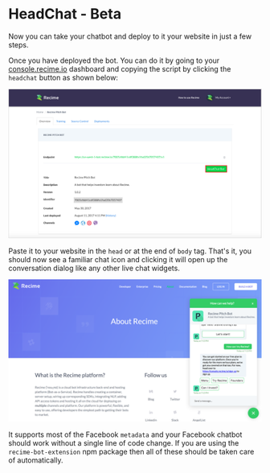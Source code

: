 # HeadChat - Beta

Now you can take your chatbot and deploy to it your website in just a few steps. 

Once you have deployed the bot. You can do it by going to your [console.recime.io](https://console.recime.io) dashboard and copying the script by clicking the `headchat` button as shown below:

![](headchat.png)

Paste it to your website in the `head` or at the end of `body` tag. That's it, you should now see a familiar chat icon and clicking it will open up the conversation dialog like any other live chat widgets.

![](pitchbot.png)

It supports most of the Facebook `metadata` and your Facebook chatbot should work without a single line of code change. If you are using the `recime-bot-extension` npm package then all of these should be taken care of automatically.




